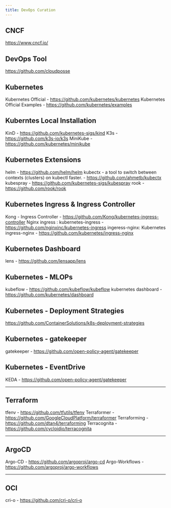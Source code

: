 ```yaml
---
title: DevOps Curation
---
```


## CNCF
https://www.cncf.io/

## DevOps Tool
https://github.com/cloudposse


## Kubernetes
Kubernetes Official - https://github.com/kubernetes/kubernetes
Kubernetes Official Examples - https://github.com/kubernetes/examples

## Kuberntes Local Installation
KinD - https://github.com/kubernetes-sigs/kind
K3s - https://github.com/k3s-io/k3s
MiniKube - https://github.com/kubernetes/minikube

## Kubernetes Extensions
helm - https://github.com/helm/helm
kubectx - a tool to switch between contexts (clusters) on kubectl faster. - https://github.com/ahmetb/kubectx
kubespray - https://github.com/kubernetes-sigs/kubespray
rook - https://github.com/rook/rook

## Kubernetes Ingress & Ingress Controller
Kong - Ingress Controller - https://github.com/Kong/kubernetes-ingress-controller
Nginx ingress : kubernetes-ingress - https://github.com/nginxinc/kubernetes-ingress
ingeress-nginx: Kubernetes ingress-nginx - https://github.com/kubernetes/ingress-nginx

## Kubernetes Dashboard
lens - https://github.com/lensapp/lens

## Kubernetes - MLOPs
kubeflow - https://github.com/kubeflow/kubeflow
kubernetes dashboard -  https://github.com/kubernetes/dashboard

## Kubernetes - Deployment Strategies
https://github.com/ContainerSolutions/k8s-deployment-strategies

## Kubernetes - gatekeeper
gatekeeper - https://github.com/open-policy-agent/gatekeeper

## Kubernetes - EventDrive
KEDA - https://github.com/open-policy-agent/gatekeeper

---

## Terraform
tfenv - https://github.com/tfutils/tfenv
Terraformer - https://github.com/GoogleCloudPlatform/terraformer
Terraforming - https://github.com/dtan4/terraforming
Terracognita - https://github.com/cycloidio/terracognita

---

## ArgoCD
Argo-CD - https://github.com/argoproj/argo-cd
Argo-Workflows - https://github.com/argoproj/argo-workflows

---

## OCI
cri-o - https://github.com/cri-o/cri-o
